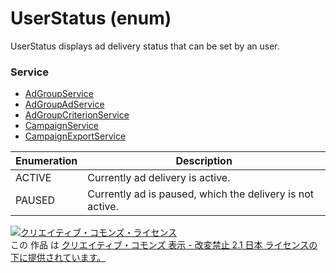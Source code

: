 # UserStatus (enum)
UserStatus displays ad delivery status that can be set by an user.

### Service
+ [AdGroupService](../services/AdGroupService.md)
+ [AdGroupAdService](../services/AdGroupAdService.md)
+ [AdGroupCriterionService](../services/AdGroupCriterionService.md)
+ [CampaignService](../services/CampaignService.md)
+ [CampaignExportService](../services/CampaignExportService.md)

| Enumeration | Description | 
|---|---|
| ACTIVE| Currently ad delivery is active. |
| PAUSED| Currently ad is paused, which the delivery is not active. |

<a rel="license" href="http://creativecommons.org/licenses/by-nd/2.1/jp/"><img alt="クリエイティブ・コモンズ・ライセンス" style="border-width:0" src="https://i.creativecommons.org/l/by-nd/2.1/jp/88x31.png" /></a><br />この 作品 は <a rel="license" href="http://creativecommons.org/licenses/by-nd/2.1/jp/">クリエイティブ・コモンズ 表示 - 改変禁止 2.1 日本 ライセンスの下に提供されています。</a>
